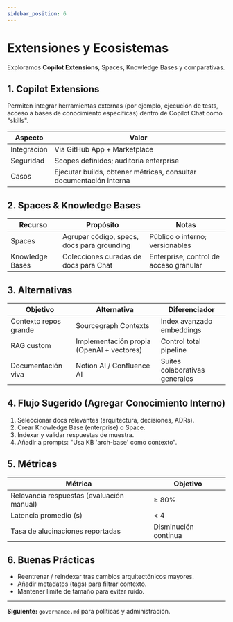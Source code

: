 ```yaml
---
sidebar_position: 6
---
```


# Extensiones y Ecosistemas

Exploramos **Copilot Extensions**, Spaces, Knowledge Bases y comparativas.

## 1. Copilot Extensions

Permiten integrar herramientas externas (por ejemplo, ejecución de tests, acceso a bases de conocimiento específicas) dentro de Copilot Chat como "skills".

| Aspecto | Valor |
|---------|------|
| Integración | Via GitHub App + Marketplace |
| Seguridad | Scopes definidos; auditoría enterprise |
| Casos | Ejecutar builds, obtener métricas, consultar documentación interna |

## 2. Spaces & Knowledge Bases

| Recurso | Propósito | Notas |
|---------|-----------|-------|
| Spaces | Agrupar código, specs, docs para grounding | Público o interno; versionables |
| Knowledge Bases | Colecciones curadas de docs para Chat | Enterprise; control de acceso granular |

## 3. Alternativas

| Objetivo | Alternativa | Diferenciador |
|----------|------------|---------------|
| Contexto repos grande | Sourcegraph Contexts | Index avanzado embeddings |
| RAG custom | Implementación propia (OpenAI + vectores) | Control total pipeline |
| Documentación viva | Notion AI / Confluence AI | Suites colaborativas generales |

## 4. Flujo Sugerido (Agregar Conocimiento Interno)

1. Seleccionar docs relevantes (arquitectura, decisiones, ADRs).
2. Crear Knowledge Base (enterprise) o Space.
3. Indexar y validar respuestas de muestra.
4. Añadir a prompts: "Usa KB 'arch-base' como contexto".

## 5. Métricas

| Métrica | Objetivo |
|---------|----------|
| Relevancia respuestas (evaluación manual) | ≥ 80% |
| Latencia promedio (s) | < 4 |
| Tasa de alucinaciones reportadas | Disminución continua |

## 6. Buenas Prácticas

- Reentrenar / reindexar tras cambios arquitectónicos mayores.
- Añadir metadatos (tags) para filtrar contexto.
- Mantener límite de tamaño para evitar ruido.

---
**Siguiente:** `governance.md` para políticas y administración.
